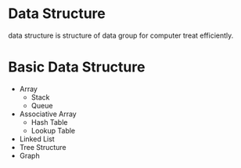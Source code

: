 # Data Structure

data structure is structure of data group for computer treat efficiently.


# Basic Data Structure

- Array
   - Stack
   - Queue
- Associative Array
   - Hash Table
   - Lookup Table
- Linked List
- Tree Structure
- Graph
